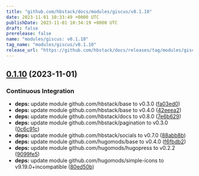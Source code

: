 ```yaml
---
title: "github.com/hbstack/docs/modules/giscus/v0.1.10"
date: 2023-11-01 10:33:49 +0000 UTC
publishDate: 2023-11-01 10:34:19 +0000 UTC
draft: false
prerelease: false
name: "modules/giscus: v0.1.10"
tag_name: "modules/giscus/v0.1.10"
release_url: "https://github.com/hbstack/docs/releases/tag/modules/giscus/v0.1.10"
---
```


## [0.1.10](https://github.com/hbstack/docs/compare/modules/giscus/v0.1.9...modules/giscus/v0.1.10) (2023-11-01)


### Continuous Integration

* **deps:** update module github.com/hbstack/base to v0.3.0 ([fa03ed0](https://github.com/hbstack/docs/commit/fa03ed0b6207b345afa5402800ca101ba9489b4c))
* **deps:** update module github.com/hbstack/base to v0.4.0 ([42eeea2](https://github.com/hbstack/docs/commit/42eeea2f3f196811c1914f1784d9e5749a991b9d))
* **deps:** update module github.com/hbstack/docs to v0.8.0 ([7e6b629](https://github.com/hbstack/docs/commit/7e6b629ac726c595371bf73c65402114c70053e1))
* **deps:** update module github.com/hbstack/pagination to v0.3.0 ([0c6c91c](https://github.com/hbstack/docs/commit/0c6c91c3e986f3a552132dee2d57c99cd9b4a773))
* **deps:** update module github.com/hbstack/socials to v0.7.0 ([88abb8b](https://github.com/hbstack/docs/commit/88abb8bb3dad30d9160328411ff22bcb14449abb))
* **deps:** update module github.com/hugomods/base to v0.4.0 ([f6fbdb2](https://github.com/hbstack/docs/commit/f6fbdb2ce20365219737c9018b67d215c07e112d))
* **deps:** update module github.com/hugomods/hugopress to v0.2.2 ([9099fe5](https://github.com/hbstack/docs/commit/9099fe5bc28fd19a97a2649e5e6979e545800470))
* **deps:** update module github.com/hugomods/simple-icons to v9.19.0+incompatible ([80ed50b](https://github.com/hbstack/docs/commit/80ed50b6b092c81b0f9b662e5ee804baf45fbcf3))
